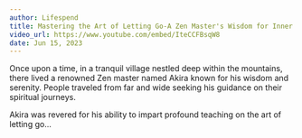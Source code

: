 ```yaml
---
author: Lifespend
title: Mastering the Art of Letting Go-A Zen Master's Wisdom for Inner Peace
video_url: https://www.youtube.com/embed/IteCCFBsqW8
date: Jun 15, 2023
---
```

Once upon a time, in a tranquil village nestled deep within the mountains, there lived a renowned Zen master named Akira known for his wisdom and serenity. People traveled from far and wide seeking his guidance on their spiritual journeys.

Akira was revered for his ability to impart profound teaching on the art of letting go...  
